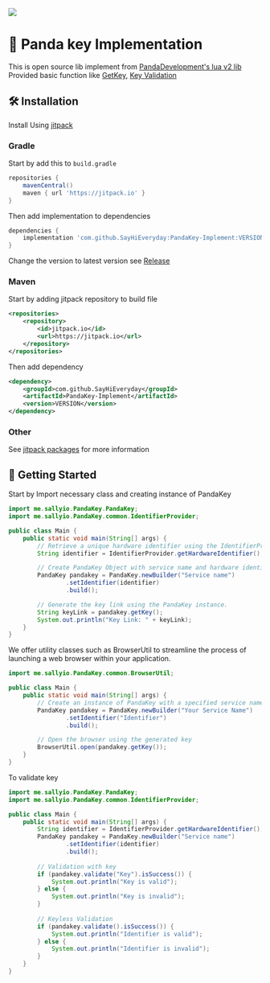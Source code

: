 [![](https://jitpack.io/v/SayHiEveryday/PandaKey-Implement.svg)](https://jitpack.io/#SayHiEveryday/PandaKey-Implement)


<img align="right" src="https://pandadevelopment.net/images/logo.png" alt="">

# 🐼 Panda key Implementation

This is open source lib implement from [PandaDevelopment's lua v2 lib](https://github.com/Panda-Repositories/PandaKS_Libraries/blob/main/library/LuaLib/ROBLOX/PandaBetaLib.lua)
<br>
Provided basic function like [GetKey](https://github.com/Panda-Repositories/PandaKS_Libraries/blob/main/library/LuaLib/ROBLOX/PandaBetaLib.lua#L159), [Key Validation](https://github.com/Panda-Repositories/PandaKS_Libraries/blob/main/library/LuaLib/ROBLOX/PandaBetaLib.lua#L191)

## 🛠️ Installation

Install Using [jitpack](https://jitpack.io/)

### Gradle 
Start by add this to `build.gradle`
```gradle
repositories {
    mavenCentral()
    maven { url 'https://jitpack.io' }
}
```

Then add implementation to dependencies
```gradle
dependencies {
    implementation 'com.github.SayHiEveryday:PandaKey-Implement:VERSION'
}
```

Change the version to latest version see [Release](https://github.com/SayHiEveryday/PandaKey-Implement/releases)

### Maven

Start by adding jitpack repository to build file 
```xml
<repositories>
    <repository>
        <id>jitpack.io</id>
        <url>https://jitpack.io</url>
    </repository>
</repositories>
```

Then add dependency 

```xml
<dependency>
    <groupId>com.github.SayHiEveryday</groupId>
    <artifactId>PandaKey-Implement</artifactId>
    <version>VERSION</version>
</dependency>
```

### Other

See [jitpack packages](https://jitpack.io/#SayHiEveryday/PandaKey-Implement) for more information

## 📖 Getting Started

Start by Import necessary class and creating instance of PandaKey

```java
import me.sallyio.PandaKey.PandaKey;
import me.sallyio.PandaKey.common.IdentifierProvider;

public class Main {
    public static void main(String[] args) {
        // Retrieve a unique hardware identifier using the IdentifierProvider class.
        String identifier = IdentifierProvider.getHardwareIdentifier();

        // Create PandaKey Object with service name and hardware identifier.
        PandaKey pandakey = PandaKey.newBuilder("Service name")
                .setIdentifier(identifier)
                .build();

        // Generate the key link using the PandaKey instance.
        String keyLink = pandakey.getKey();
        System.out.println("Key Link: " + keyLink);
    }
}
```

We offer utility classes such as BrowserUtil to streamline the process of launching a web browser within your application.
```java
import me.sallyio.PandaKey.common.BrowserUtil;

public class Main {
    public static void main(String[] args) {
        // Create an instance of PandaKey with a specified service name and identifier
        PandaKey pandakey = PandaKey.newBuilder("Your Service Name")
                .setIdentifier("Identifier")
                .build();

        // Open the browser using the generated key
        BrowserUtil.open(pandakey.getKey());
    }
}

```

To validate key 

```java
import me.sallyio.PandaKey.PandaKey;
import me.sallyio.PandaKey.common.IdentifierProvider;

public class Main {
    public static void main(String[] args) {
        String identifier = IdentifierProvider.getHardwareIdentifier();
        PandaKey pandakey = PandaKey.newBuilder("Service name")
                .setIdentifier(identifier)
                .build();
        
        // Validation with key
        if (pandakey.validate("Key").isSuccess()) {
            System.out.println("Key is valid");
        } else {
            System.out.println("Key is invalid");
        }
        
        // Keyless Validation 
        if (pandakey.validate().isSuccess()) {
            System.out.println("Identifier is valid");
        } else {
            System.out.println("Identifier is invalid");
        }
    }
}

```